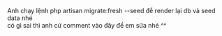 Anh chạy lệnh php artisan migrate:fresh --seed để render lại db và seed data nhé<br>
có gì sai thì anh cứ comment vào đây để em sửa nhé ^^
